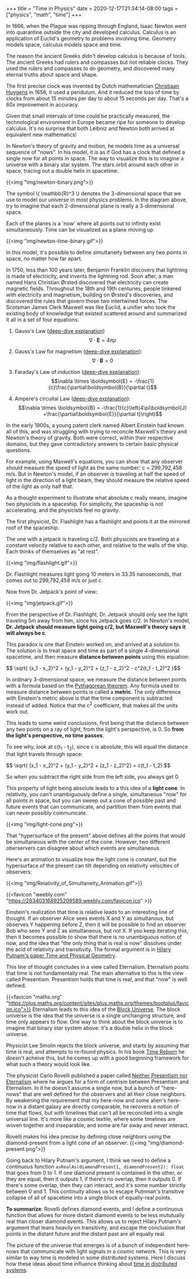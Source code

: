 +++
title = "Time in Physics"
date = 2020-12-17T21:34:14-08:00
tags = ["physics", "math", "time"]
+++

In 1666, when the Plague was ripping through England, Isaac Newton went into quarantine outside the city and developed calculus. Calculus is an application of Euclid's geometry to problems involving time. Geometry models space, calculus models space and time.

The reason the ancient Greeks didn't develop calculus is because of tools. The ancient Greeks had rulers and compasses but not reliable clocks. They used the rulers and compasses to do geometry, and discovered many eternal truths about space and shape.

The first precise clock was invented by Dutch mathematician [Christiaan Huygens](https://en.wikipedia.org/wiki/Christiaan_Huygens) in 1656, it used a pendulum. And it reduced the loss of time by clocks from about 15 minutes per day to about 15 seconds per day. That's a 60x improvement in accuracy.

Given that small intervals of time could be practically measured, the technological environment in Europe became ripe for someone to develop calculus. It's no surprise that both Leibniz and Newton both arrived at equivalent new mathematics! 

In Newton's theory of gravity and motion, he models time as a universal sequence of "nows". In his model, it is as if God has a clock that defined a single now for all points in space. The way to visualize this is to imagine a universe with a binary star system. The stars orbit around each other in space, tracing out a double helix in spacetime:

{{<img "img/newton-binary.png">}}

<div class='yellow-note-noscroll'>The symbol \( \mathbb{R}^3 \) denotes the 3-dimensional space that we use to model our universe in most physics problems.
In the diagram above, try to imagine that each 2-dimensional plane is really a 3-dimensional space. 
</div>

Each of the planes is a 'now' where all points out to infinity exist simultaneously. Time can be visualized as a plane moving up

{{<img "img/newton-time-binary.gif">}}

In this model, it's possible to define simultaneity between any two points in space, no matter how far apart.

In 1750, less than 100 years later, Benjamin Franklin discovers that lightning is made of electricity, and invents the lightning rod. Soon after, a man named Hans Christian &Oslash;rsted discovered that electricity can create magnetic fields. Throughout the 18th and 19th centuries, people tinkered with electricity and magnetism, building on &Oslash;rsted's discoveries, and discovered the rules that govern those two intertwined forces. The Scotsman James Clerk Maxwell was like Euclid, a unifier who took the existing body of knowledge that existed scattered around and summarized it all in a set of four equations:
1. Gauss's Law ([deep-dive explanation](/posts/gauss-law))
 $$\nabla \cdot \boldsymbol{E} = 4 \pi \rho$$

2. Gauss's Law for magnetism ([deep-dive explanation](/posts/gauss-law-magnetism)):
 $$\nabla \cdot \boldsymbol{B} = 0$$

3. Faraday's Law of induction ([deep-dive explanation](/posts/faraday-law)):
$$\nabla \times \boldsymbol{E} = -\frac{1}{c}\frac{\partial\boldsymbol{B}}{\partial t}$$

4. Ampere's circuital Law ([deep-dive explanation](/posts/ampere-law)):
 $$\nabla \times \boldsymbol{B} = -\frac{1}{c}\left(4\pi\boldsymbol{J} +\frac{\partial\boldsymbol{E}}{\partial t}\right)$$

In the early 1900s, a young patent clerk named Albert Einstein had known all of this, and was struggling with trying to reconcile Maxwell's theory and Newton's theory of gravity. Both were correct, within their respective domains, but they gave contradictory answers to certain basic physical questions.

For example, using Maxwell's equations, you can show that any observer should measure the speed of light as the same number: c = 299,792,458 m/s. But in Newton's model, if an observer is traveling at half the speed of light in the direction of a light beam, they should measure the relative speed of the light as only half that.

As a thought experiment to illustrate what absolute c really means, imagine two physicists in a spaceship. For simplicity, the spaceship is not accelerating, and the physicists feel no gravity. 

The first physicist, Dr. Flashlight has a flashlight and points it at the mirrored roof of the spaceship. 

The one with a jetpack is traveling c/2. Both physicists are traveling at a constant 
velocity relative to each other, and relative to the walls of the ship. Each thinks 
of themselves as "at rest".

{{<img "img/flashlight.gif">}}

Dr. Flashlight measures light going 10 meters in 33.35 nanoseconds, that comes out to 299,792,458 m/s or just c.

Now from Dr. Jetpack's point of view:

{{<img "img/jetpack.gif">}}

From the perspective of Dr. Flashlight, Dr. Jetpack should only see the light traveling 5m away from him, since his Jetpack goes c/2. In Newton's model, **Dr. Jetpack should measure light going c/2, but Maxwell's theory says it will always be c**. 

This paradox is one that Einstein worked on, and arrived at a solution to. The solution is to treat space and time as part of a single 4-dimensional spacetime, and then measure **distance between points** using this equation:

<div class="sidescroll">
$$ \sqrt{ (x_1 - x_2)^2 + (y_1 - y_2)^2 + (z_1 - z_2)^2 - c^2(t_1 - t_2)^2 }$$
</div>

In ordinary 3-dimensional space, we measure the distance between points with a formula based on the [Pythagorean theorem](https://en.wikipedia.org/wiki/Pythagorean_theorem). Any formula used to measure distance between points is called a **metric**.
The only difference with Einstein's metric above is that the time component is subtracted instead of added. Notice that the c<sup>2</sup> coefficient, that makes all the units work out.

This leads to some weird conclusions, first being that the distance between any two points on a ray of light, from the light's perspective, is 0. So **from the light's perspective, no time passes**.

To see why, look at c(t<sub>1</sub> - t<sub>2</sub>), since c is absolute, this will 
equal the distance that light travels through space: 

<div class="sidescroll">
$$ \sqrt{ (x_1 - x_2)^2 + (y_1 - y_2)^2 + (z_1 - z_2)^2} = c(t_1 - t_2) $$
</div>

So when you subtract the right side from the left side, you always get 0.

This property of light being absolute leads to a this idea of a **light cone**. In relativity, you can't unambiguously define a single, simultaneous "now" for all points in space, but you can sweep out a cone of possible past and future events that can communicate, and partition them from events that can never possibly communicate.

{{<img "img/light-cone.png">}}

That "hypersurface of the present" above defines all the points that would be simultaneous with the center of the cone. However, two different oberservers can disagree about which events are simultaneous. 

Here's an animation to visualize how the light cone is constant, but the hypersurface of the present can tilt depending on relativity velocities of observers:

{{<img "img/Relativity_of_Simultaneity_Animation.gif">}}

{{<favicon "weebly.com" "https://283403168925209589.weebly.com/favicon.ico" >}}

Einstein's realization that time is relative leads to an interesting line of thought. If an observer Alice sees events X and Y as simultanous, but observes Y happening before Z, then it will be possible to find an observer Bob who sees Y and Z as simultaneous, but not X. If you keep iterating this, then it becomes possible to show that there is no unambiguous notion of now, and the idea that "the only thing that is real is now" dissolves under the acid of relativity and transitivity. The formal argument is in [Hilary Putnam's paper Time and Physical Geometry](http://283403168925209589.weebly.com/uploads/9/3/3/0/9330952/putnam_1967.pdf). 

This line of thought concludes in a view called Eternalism. Eternalism posits that time is not fundamentally real. The main alternative to this is the view called Presentism. Presentism holds that time is real, and that "now" is well defined.

{{<favicon "maths.org" "https://plus.maths.org/content/sites/plus.maths.org/themes/bootplus/favicon.ico">}}
Eternalism leads to this idea of the [Block Universe](https://plus.maths.org/content/what-block-time). The block universe is the idea that the universe is a single unchanging structure, and time only appears to flow. One way to think about the block universe is to imagine that binary star system above: it's a double helix in the block universe.

Physicist Lee Smolin rejects the block universe, and starts by assuming that time is real, and attempts to re-found physics. In his book [Time Reborn](https://www.amazon.com/Time-Reborn-Crisis-Physics-Universe-ebook/dp/B009JWCQMK/ref=sr_1_2?dchild=1&hvadid=78340273050258&hvbmt=be&hvdev=c&hvqmt=e&keywords=time+reborn&qid=1609735790&s=digital-text&sr=1-2&tag=mh0b-20) he doesn't acheive this, but he comes up with a good beginning framework for what such a theory would look like.

The physicist Carlo Rovelli published a paper called [Neither Presentism nor Eternalism](https://arxiv.org/abs/1910.02474) where he argues for a form of centrism between Presentism and Eternalism. In it he doesn't assume a single now, but a bunch of "here-nows" that are well defined for the observers and all their close neighbors. By weakening the requirement that my here-now and some alien's here-now in a distant galaxy are directly comparable, he recovers a notion of time that flows, but with timelines that can't all be reconciled into a single universal line. It's more like a cosmic textile, where some timelines are woven together and inseparable, and some are far away and never interact.

Rovelli makes his idea precise by defining close neighbors using the diamond-present from a light cone of an observer:
{{<img "img/diamond-present.png">}}

Going back to Hilary Putnam's argument, I think we need to define a continuous function `asRealAs(diamondPresent1, diamondPresent2): float` that goes from 0 to 1. If one diamond present is contained in the other, or they are equal, then it outputs 1, if there's no overlap, then it outputs 0. If there's some overlap, then they can interact, and it's some number strictly between 0 and 1. This continuity allows us to escape Putnman's transitive collapse of all of spacetime into a single block of equally-real points.

**To summarize**: Rovelli defines diamond events, and I define a continuous function that allows for more distant diamond events to be less mututually real than closer diamond events. This allows us to reject Hilary Putnam's argument that leans heavily on transitivity, and escape the conclusion that points in the distant future and the distant past are all equally real.

The picture of the universe that emerges is of a bunch of independent here-nows that communicate with light signals in a cosmic network. This is very similar to way time is modeled in some distributed systems. Here I discuss how these ideas about time influence thinking about [time in distributed systems](/posts/time-in-distributed-systems).

